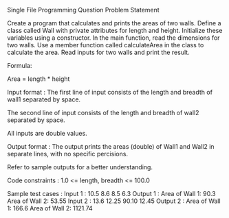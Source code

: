 Single File Programming Question
Problem Statement



Create a program that calculates and prints the areas of two walls. Define a class called Wall with private attributes for length and height. Initialize these variables using a constructor. In the main function, read the dimensions for two walls. Use a member function called calculateArea in the class to calculate the area. Read inputs for two walls and print the result.



Formula:

Area = length * height

Input format :
The first line of input consists of the length and breadth of wall1 separated by space.

The second line of input consists of the length and breadth of wall2 separated by space.



All inputs are double values.

Output format :
The output prints the areas (double) of Wall1 and Wall2 in separate lines, with no specific percisions.



Refer to sample outputs for a better understanding.

Code constraints :
1.0 <= length, breadth <= 100.0

Sample test cases :
Input 1 :
10.5 8.6
8.5 6.3
Output 1 :
Area of Wall 1: 90.3
Area of Wall 2: 53.55
Input 2 :
13.6 12.25
90.10 12.45
Output 2 :
Area of Wall 1: 166.6
Area of Wall 2: 1121.74